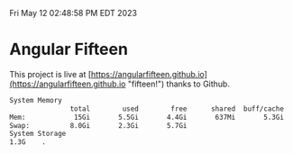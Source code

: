Fri May 12 02:48:58 PM EDT 2023

# Angular Fifteen


This project is live at [https://angularfifteen.github.io](https://angularfifteen.github.io "fifteen!") thanks to Github.

```bash
System Memory
               total        used        free      shared  buff/cache   available
Mem:            15Gi       5.5Gi       4.4Gi       637Mi       5.3Gi       8.8Gi
Swap:          8.0Gi       2.3Gi       5.7Gi
System Storage
1.3G	.
```
```bash
